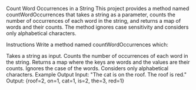 Count Word Occurrences in a String
This project provides a method named countWordOccurrences that takes a string as a parameter, counts the number of occurrences of each word in the string, and returns a map of words and their counts. The method ignores case sensitivity and considers only alphabetical characters.

Instructions
Write a method named countWordOccurrences which:

Takes a string as input.
Counts the number of occurrences of each word in the string.
Returns a map where the keys are words and the values are their counts.
Ignores the case of the words.
Considers only alphabetical characters.
Example Output
Input: "The cat is on the roof. The roof is red."
Output: {roof=2, on=1, cat=1, is=2, the=3, red=1}